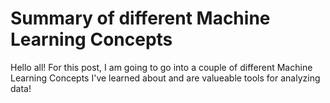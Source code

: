 # Summary of different Machine Learning Concepts

Hello all! For this post, I am going to go into a couple of different Machine Learning Concepts I've learned about and are valueable tools for analyzing data!
